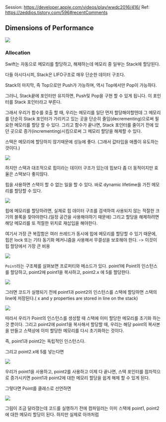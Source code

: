 Session: https://developer.apple.com/videos/play/wwdc2016/416/
Ref: https://zeddios.tistory.com/596#recentComments
## Dimensions of Performance
![](Pasted%20image%2020240423001321.png)

### Allocation
Swift는 자동으로 메모리를 할당하고, 해제하는데 메모리 중 일부는 Stack에 할당된다.

다들 아시다시피, Stack은 LIFO구조로 매우 단순한 데이터 구조다.

Stack의 마지막, 즉 Top으로만 Push가 가능하며, 역시 Top에서만 Pop이 가능하다.

그러니, Stack끝에 포인터만 유지하면, Push및 Pop을 구현 할 수 있게 됩니다. 이 포인터를 Stack 포인터라고 부른다.

그래서 우리가 함수를 호출 할 때, 우리는 메모리를 일단 먼저 할당해야할텐데 그 메모리를 단순히 Stack 포인터가 가리키고 있는 곳을 단순히 줄임(decrementing)으로써 필요한 메모리를 할당 할 수 있다. 그리고 함수가 끝나면, Stack 포인터를 줄이기 전에 있던 곳으로 증가(incrementing)시킴으로써 그 메모리 할당을 해제할 수 있다.

스택은 메모리에 할당하지 않기때문에 성능에 좋다. (그래서 값타입을 애플이 유도하는 것이다.)

![](Pasted%20image%2020240423001631.png)

하지만 스택과 대조적으로 힙이라는 데이터 구조가 있는데 힙보다 좀 더 동적이지만 효율은 스택보다 좋지않다.

힙을 사용하면 스택이 할 수 없는 일을 할 수 있다. 바로 dynamic lifetime을 가진 메모리를 할당할 수 있다.

![](Pasted%20image%2020240423001733.png)

힙에 메모리를 할당하려면, 실제로 힙 데이터 구조를 검색하여 사용되지 않는 적절한 크기의 블록을 찾아야한다.(일정 공간을 사용해야하기 때문에) 그리고 할당을 해제하려면 해당 메모리를 또 적절한 위치로 재삽입을 해야한다.

여기서 가장 큰 복잡함은 여러 쓰레드가 동시에 힙에 메모리를 할당할 수 있기 때문에, 힙은 lock 또는 기타 동기화 메커니즘을 사용해서 무결성을 보호해야 한다. -> 이것이 힙 할당에서 가장 큰 비용

![](Pasted%20image%2020240423002203.png)

`Point`라는 구조체를 살펴보면 프로퍼티와 메소드가 있다. point1에 Point의 인스턴스를 할당하고, point2에 point1을 복사하고, point2.x 에 5를 할당한다.

![](Pasted%20image%2020240423003852.png)

그러면 코드가 실행되기 전에 point1과 point2의 인스턴스를 스택에 할당하면 스택의 line에 저장된다.( x and y properties are stored in line on the stack)

![](Pasted%20image%2020240423004106.png)

따라서 우리가 Point의 인스턴스를 생성할 때 스택에 이미 할당한 메모리를 초기화 하는 것 뿐이다. 그리고 point2에 point1을 복사해서 할당할 때, 우리는 해당 point의 복사본을 만들고 스택상에 이미 할당한 메모리를 다시 초기화하는 것이다.

즉, point1과 point2는 독립적인 인스턴스다.

그리고 point2.x에 5를 넣는다면

![](Pasted%20image%2020240423004220.png)

우리가 point1을 사용하고, point2를 사용하고 이제 다 끝나면, 스택 포인터를 점차적으로 증가시키면 point1과 point2에 대한 메모리 할당을 쉽게 해제 할 수 있게 된다.

그렇다면 Point를 클래스로 선언하면 

![](Pasted%20image%2020240423004327.png)

그림이 조금 달라졌는데 코드를 실행하기 전에 컴파일러는 이미 스택에 point1, point2에 대한 메모리 할당이 된다. 하지만 실제로 아까처럼 